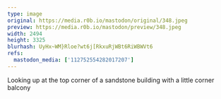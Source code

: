 ```yaml
---
type: image
original: https://media.r0b.io/mastodon/original/348.jpeg
preview: https://media.r0b.io/mastodon/preview/348.jpeg
width: 2494
height: 3325
blurhash: UyHx~WM}Rloe?wt6j[RkxuRjWBt6RiWBWVt6
refs:
  mastodon_media: ['112752554282017207']
---
```


Looking up at the top corner of a sandstone building with a little corner balcony
